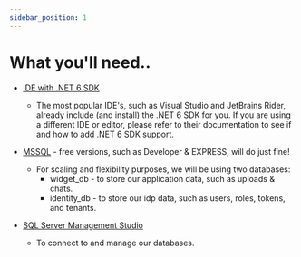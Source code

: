 ```yaml
---
sidebar_position: 1
---
```


# What you'll need..

- [IDE with .NET 6 SDK](https://nodejs.org/en/download/)
  - The most popular IDE's, such as Visual Studio and JetBrains Rider, already include (and install) the .NET 6 SDK for you. If you are using a different IDE or editor, please refer to their documentation to see if and how to add .NET 6 SDK support.
- [MSSQL](https://www.microsoft.com/en-us/sql-server/sql-server-downloads) - free versions, such as Developer & EXPRESS, will do just fine!

  - For scaling and flexibility purposes, we will be using two databases:
    - widget_db - to store our application data, such as uploads & chats.
    - identity_db - to store our idp data, such as users, roles, tokens, and tenants.

- [SQL Server Management Studio](https://docs.microsoft.com/en-us/sql/ssms/download-sql-server-management-studio-ssms)
  - To connect to and manage our databases.
